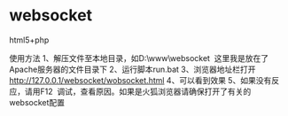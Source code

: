 # websocket
html5+php


使用方法
1、解压文件至本地目录，如D:\www\websocket  这里我是放在了Apache服务器的文件目录下
2、运行脚本run.bat
3、浏览器地址栏打开  http://127.0.0.1/websocket/wobsocket.html
4、可以看到效果
5、如果没有反应，请用F12  调试，查看原因。如果是火狐浏览器请确保打开了有关的websocket配置

